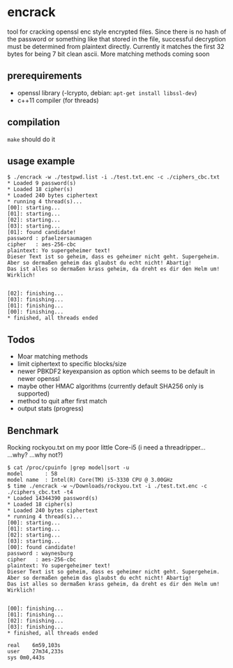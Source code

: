 # encrack
tool for cracking openssl enc style encrypted files. Since there is no hash of the password or something like that stored in the file, successful decryption must be determined from plaintext directly. Currently it matches the first 32 bytes for being 7 bit clean ascii. More matching methods coming soon

## prerequirements
* openssl library (-lcrypto, debian: `apt-get install libssl-dev`)
* c++11 compiler (for threads)

## compilation
`make` should do it

## usage example
```
$ ./encrack -w ./testpwd.list -i ./test.txt.enc -c ./ciphers_cbc.txt  
* Loaded 9 password(s)
* Loaded 18 cipher(s)
* Loaded 240 bytes ciphertext
* running 4 thread(s)...
[00]: starting...
[01]: starting...
[02]: starting...
[03]: starting...
[01]: found candidate!
password : pfaelzersaumagen
cipher   : aes-256-cbc
plaintext: Yo supergeheimer text!
Dieser Text ist so geheim, dass es geheimer nicht geht. Supergeheim. 
Aber so dermaßen geheim das glaubst du echt nicht! Abartig! 
Das ist alles so dermaßen krass geheim, da dreht es dir den Helm um!
Wirklich!


[02]: finishing...
[03]: finishing...
[01]: finishing...
[00]: finishing...
* finished, all threads ended
```

## Todos
* Moar matching methods
* limit ciphertext to specific blocks/size
* newer PBKDF2 keyexpansion as option which seems to be default in newer openssl
* maybe other HMAC algorithms (currently default SHA256 only is supported)
* method to quit after first match
* output stats (progress)

## Benchmark
Rocking rockyou.txt on my poor little Core-i5 (i need a threadripper... ...why? ...why not?)
```
$ cat /proc/cpuinfo |grep model|sort -u
model		: 58
model name	: Intel(R) Core(TM) i5-3330 CPU @ 3.00GHz
$ time ./encrack -w ~/Downloads/rockyou.txt -i ./test.txt.enc -c ./ciphers_cbc.txt -t4
* Loaded 14344390 password(s)
* Loaded 18 cipher(s)
* Loaded 240 bytes ciphertext
* running 4 thread(s)...
[00]: starting...
[01]: starting...
[02]: starting...
[03]: starting...
[00]: found candidate!
password : waynesburg
cipher   : aes-256-cbc
plaintext: Yo supergeheimer text!
Dieser Text ist so geheim, dass es geheimer nicht geht. Supergeheim. 
Aber so dermaßen geheim das glaubst du echt nicht! Abartig! 
Das ist alles so dermaßen krass geheim, da dreht es dir den Helm um!
Wirklich!


[00]: finishing...
[01]: finishing...
[02]: finishing...
[03]: finishing...
* finished, all threads ended

real	6m59,103s
user	27m34,233s
sys	0m0,443s
```
